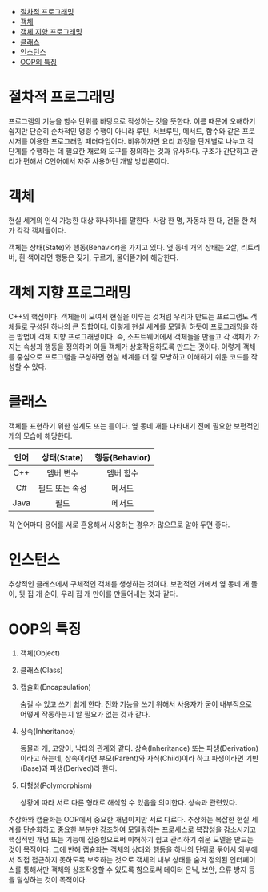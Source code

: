- [절차적 프로그래밍](#절차적-프로그래밍)
- [객체](#객체)
- [객체 지향 프로그래밍](#객체-지향-프로그래밍)
- [클래스](#클래스)
- [인스턴스](#인스턴스)
- [OOP의 특징](#oop의-특징)

# 절차적 프로그래밍
프로그램의 기능을 함수 단위를 바탕으로 작성하는 것을 뜻한다. 이름 때문에 오해하기 쉽지만 단순히 순차적인 명령 수행이 아니라 루틴, 서브루틴, 메서드, 함수와 같은 프로시저를 이용한 프로그래밍 패러다임이다. 비유하자면 요리 과정을 단계별로 나누고 각 단계를 수행하는 데 필요한 재료와 도구를 정의하는 것과 유사하다. 구조가 간단하고 관리가 편해서 C언어에서 자주 사용하던 개발 방법론이다.

# 객체
현실 세계의 인식 가능한 대상 하나하나를 말한다. 사람 한 명, 자동차 한 대, 건물 한 채가 각각 객체들이다. 

객체는 상태(State)와 행동(Behavior)을 가지고 있다. 옆 동네 개의 상태는 2살, 리트리버, 흰 색이라면 행동은 짖기, 구르기, 물어뜯기에 해당한다. 

# 객체 지향 프로그래밍
C++의 핵심이다. 객체들이 모여서 현실을 이루는 것처럼 우리가 만드는 프로그램도 객체들로 구성된 하나의 큰 집합이다. 이렇게 현실 세계를 모델링 하듯이 프로그래밍을 하는 방법이 객체 지향 프로그래밍이다. 즉, 소프트웨어에서 객체들을 만들고 각 객체가 가지는 속성과 행동을 정의하며 이들 객체가 상호작용하도록 만드는 것이다. 이렇게 객체를 중심으로 프로그램을 구성하면 현실 세계를 더 잘 모방하고 이해하기 쉬운 코드를 작성할 수 있다.

# 클래스
객체를 표현하기 위한 설계도 또는 틀이다. 옆 동네 개를 나타내기 전에 필요한 보편적인 개의 모습에 해당한다.

| 언어  |  상태(State)   | 행동(Behavior) |
| :---: | :------------: | :------------: |
|  C++  |   멤버 변수    |   멤버 함수    |
|  C#   | 필드 또는 속성 |     메서드     |
| Java  |      필드      |     메서드     |

각 언어마다 용어를 서로 혼용해서 사용하는 경우가 많으므로 알아 두면 좋다.

# 인스턴스
추상적인 클래스에서 구체적인 객체를 생성하는 것이다. 보편적인 개에서 옆 동네 개 똘이, 뒷 집 개 순이, 우리 집 개 만이를 만들어내는 것과 같다.

# OOP의 특징
1. 객체(Object)
2. 클래스(Class)
3. 캡슐화(Encapsulation)

   숨길 수 있고 쓰기 쉽게 한다. 전화 기능을 쓰기 위해서 사용자가 굳이 내부적으로 어떻게 작동하는지 알 필요가 없는 것과 같다.
4. 상속(Inheritance)

   동물과 개, 고양이, 낙타의 관계와 같다. 상속(Inheritance) 또는 파생(Derivation)이라고 하는데, 상속이라면 부모(Parent)와 자식(Child)이라 하고 파생이라면 기반(Base)과 파생(Derived)라 한다.

5. 다형성(Polymorphism)

   상황에 따라 서로 다른 형태로 해석할 수 있음을 의미한다. 상속과 관련있다.

추상화와 캡슐화는 OOP에서 중요한 개념이지만 서로 다르다. 추상화는 복잡한 현실 세계를 단순화하고 중요한 부분만 강조하여 모델링하는 프로세스로 복잡성을 감소시키고 핵심적인 개념 또는 기능에 집중함으로써 이해하기 쉽고 관리하기 쉬운 모델을 만드는 것이 목적이다. 그에 반해 캡슐화는 객체의 상태와 행동을 하나의 단위로  묶어서 외부에서 직접 접근하지 못하도록 보호하는 것으로 객체의 내부 상태를 숨겨 정의된 인터페이스를 통해서만 객체와 상호작용할 수 있도록 함으로써 데이터 은닉, 보안, 오류 방지 등을 달성하는 것이 목적이다.
